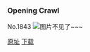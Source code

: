### Opening Crawl
No.1843
![图片不见了~~~](https://imgs.xkcd.com/comics/opening_crawl.png)

[原址](https://xkcd.com//1843) [下载](https://imgs.xkcd.com/comics/opening_crawl.png)

